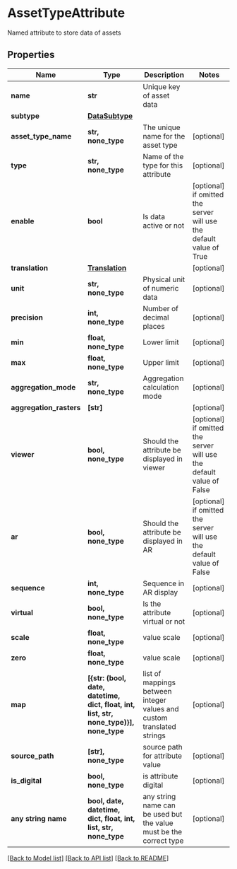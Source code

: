 # AssetTypeAttribute

Named attribute to store data of assets

## Properties
Name | Type | Description | Notes
------------ | ------------- | ------------- | -------------
**name** | **str** | Unique key of asset data | 
**subtype** | [**DataSubtype**](DataSubtype.md) |  | 
**asset_type_name** | **str, none_type** | The unique name for the asset type | [optional] 
**type** | **str, none_type** | Name of the type for this attribute | [optional] 
**enable** | **bool** | Is data active or not | [optional]  if omitted the server will use the default value of True
**translation** | [**Translation**](Translation.md) |  | [optional] 
**unit** | **str, none_type** | Physical unit of numeric data | [optional] 
**precision** | **int, none_type** | Number of decimal places | [optional] 
**min** | **float, none_type** | Lower limit | [optional] 
**max** | **float, none_type** | Upper limit | [optional] 
**aggregation_mode** | **str, none_type** | Aggregation calculation mode | [optional] 
**aggregation_rasters** | **[str]** |  | [optional] 
**viewer** | **bool, none_type** | Should the attribute be displayed in viewer | [optional]  if omitted the server will use the default value of False
**ar** | **bool, none_type** | Should the attribute be displayed in AR | [optional]  if omitted the server will use the default value of False
**sequence** | **int, none_type** | Sequence in AR display | [optional] 
**virtual** | **bool, none_type** | Is the attribute virtual or not | [optional] 
**scale** | **float, none_type** | value scale | [optional] 
**zero** | **float, none_type** | value scale | [optional] 
**map** | **[{str: (bool, date, datetime, dict, float, int, list, str, none_type)}], none_type** | list of mappings between integer values and custom translated strings | [optional] 
**source_path** | **[str], none_type** | source path for attribute value | [optional] 
**is_digital** | **bool, none_type** | is attribute digital | [optional] 
**any string name** | **bool, date, datetime, dict, float, int, list, str, none_type** | any string name can be used but the value must be the correct type | [optional]

[[Back to Model list]](../README.md#documentation-for-models) [[Back to API list]](../README.md#documentation-for-api-endpoints) [[Back to README]](../README.md)


